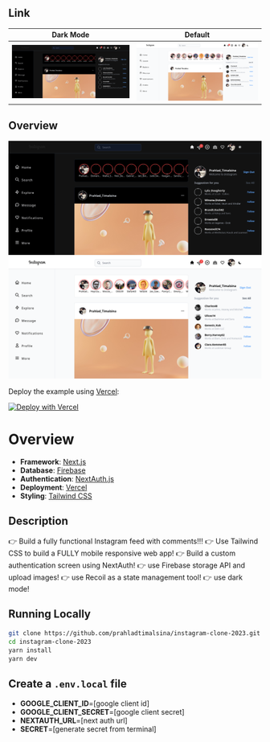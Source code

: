 ## Link

Dark Mode             |        Default
:-------------------------:|:-------------------------:
![Instagram Clone](prahlad-timalsina-instagram-clone.png)  |  ![Instagram Clone](prahlad-timalsina-instagram-clone-white.png)

## Overview
![Instagram Clone](prahlad-timalsina-instagram-clone.png)
![Instagram Clone](prahlad-timalsina-instagram-clone-white.png)

Deploy the example using [Vercel](https://vercel.com?utm_source=github&utm_medium=readme&utm_campaign=next-example):

[![Deploy with Vercel](https://vercel.com/button)](https://vercel.com/new/git/external?repository-url=https://github.com/vercel/next.js/tree/canary/examples/with-tailwindcss&project-name=with-tailwindcss&repository-name=with-tailwindcss)

# Overview

- **Framework**: [Next.js](https://nextjs.org/)
- **Database**: [Firebase](https://firebase.google.com/)
- **Authentication**: [NextAuth.js](https://next-auth.js.org/)
- **Deployment**: [Vercel](https://vercel.com)
- **Styling**: [Tailwind CSS](https://tailwindcss.com/)



## Description
 👉 Build a fully functional Instagram feed with comments!!!
 👉  Use Tailwind CSS to build a FULLY mobile responsive web app!
 👉  Build a custom authentication screen using NextAuth!
 👉  use Firebase storage API and upload images!
 👉 use Recoil as a state management tool!
 👉 use dark mode!
## Running Locally


```bash
git clone https://github.com/prahladtimalsina/instagram-clone-2023.git
cd instagram-clone-2023
yarn install
yarn dev
```

## Create a `.env.local` file 
- **GOOGLE_CLIENT_ID**=[google client id]
- **GOOGLE_CLIENT_SECRET**=[google client secret]
- **NEXTAUTH_URL**=[next auth url]
- **SECRET**=[generate secret from terminal]


